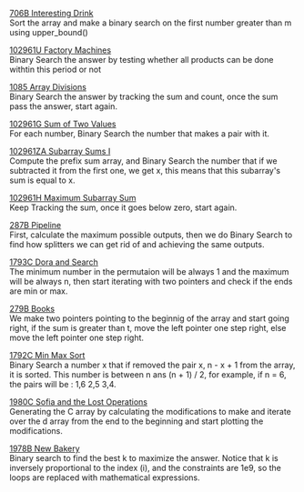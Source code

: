 [706B Interesting Drink](https://codeforces.com/problemset/problem/706/B/ "706B Interesting Drink")<br>
Sort the array and make a binary search on the first number greater than m using upper_bound() <br>

[102961U Factory Machines](https://codeforces.com/problemset/gymProblem/102961/U "102961U Factory Machines") <br>
Binary Search the answer by testing whether all products can be done withtin this period or not <br>

[1085 Array Divisions](https://cses.fi/problemset/task/1085 "1085 Array Divisions") <br>
Binary Search the answer by tracking the sum and count, once the sum pass the answer, start again. <br>

[102961G Sum of Two Values](https://codeforces.com/problemset/gymProblem/102961/G "102961G Sum of Two Values") <br>
For each number, Binary Search the number that makes a pair with it. <br>

[102961ZA Subarray Sums I](https://codeforces.com/problemset/gymProblem/102961/ZA "102961ZA Subarray Sums I") <br>
Compute the prefix sum array, and Binary Search the number that if we subtracted it from the first one, we get x, this means that this subarray's sum is equal to x. <br>

[102961H Maximum Subarray Sum](https://codeforces.com/problemset/gymProblem/102961/H "102961H Maximum Subarray Sum") <br>
Keep Tracking the sum, once it goes below zero, start again. <br>

[287B Pipeline](https://codeforces.com/problemset/problem/287/B "287B Pipeline") <br>
First, calculate the maximum possible outputs, then we do Binary Search to find how splitters we can get rid of and achieving the same outputs. <br>

[1793C Dora and Search](https://codeforces.com/problemset/problem/1793/C "1793C Dora and Search") <br>
The minimum number in the permutaion will be always 1 and the maximum will be always n, then start iterating with two pointers and check if the ends are min or max. <br>

[279B Books](https://codeforces.com/problemset/problem/279/B "279B Books") <br>
We make two pointers pointing to the beginnig of the array and start going right, if the sum is greater than t, move the left pointer one step right, else move the left pointer one step right. <br>

[1792C Min Max Sort](https://codeforces.com/problemset/problem/1792/C "1792C Min Max Sort") <br>
Binary Search a number x that if removed the pair x, n - x + 1 from the array, it is sorted. This number is between n ans (n + 1) / 2, for example, if n = 6, the pairs will be : 1,6 2,5 3,4. <br>

[1980C Sofia and the Lost Operations](https://codeforces.com/contest/1980/problem/C "1980C Sofia and the Lost Operations") <br>
Generating the C array by calculating the modifications to make and iterate over the d array from the end to the beginning and start plotting the modifications. <br>

[1978B New Bakery](https://codeforces.com/contest/1978/problem/B "1978B New Bakery") <br>
Binary search to find the best k to maximize the answer. Notice that k is inversely proportional to the index (i), and the constraints are 1e9, so the loops are replaced with mathematical expressions. <br>